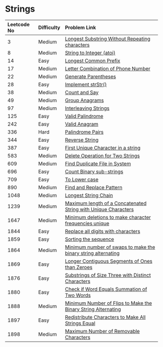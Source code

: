 # Strings



| Leetcode No | Difficulty | Problem Link |
| :--- | :--- | :--- |
| 3 | Medium | [Longest Substring Without Repeating characters](../leetcode-medium/leetcode-3-longest-substring-without-repeating-characters.md) |
| 8 | Medium | [String to Integer \(atoi\)](../leetcode-medium/leetcode-8-string-to-integer-atoi.md) |
| 14 | Easy | [Longest Common Prefix](../leetcode-medium/leetcode-14-longest-common-prefix.md) |
| 17 | Medium | [Letter Combination of Phone Number](../leetcode-medium/leetcode-17-letter-combinations-of-a-phone-number.md) |
| 22 | Medium | [Generate Parentheses](../leetcode-medium/leetcode-22-generate-parentheses.md) |
| 28 | Easy | [Implement strStr\(\)](../leetcode-easy/leetcode-28-implement-strstr.md) |
| 38 | Medium | [Count and Say](../leetcode-medium/leetcode-38-count-and-say.md) |
| 49 | Medium | [Group Anagrams](../leetcode-medium/leetcode-49-group-anagrams.md) |
| 97 | Medium | [Interleaving Strings](../leetcode-medium/leetcode-97-interleaving-string.md) |
| 125 | Easy | [Valid Palindrome](../leetcode-easy/leetcode-125-valid-palindrome.md) |
| 242 | Easy | [Valid Anagram](../leetcode-easy/leetcode-242-valid-anagram.md) |
| 336 | Hard | [Palindrome Pairs](../leetcode-hard/leetcode-336-palindrome-pairs.md) |
| 344 | Easy | [Reverse String](../leetcode-easy/leetcode-344-reverse-string.md) |
| 387 | Easy | [First Unique Character in a string](../leetcode-easy/leetcode-387-first-unique-character-in-a-string.md) |
| 583 | Medium | [Delete Operation for Two Strings](../leetcode-medium/leetcode-583-delete-operation-for-two-strings.md) |
| 609 | Medium | [Find Duplicate File in System](../leetcode-medium/leetcode-609-find-duplicate-file-in-system.md) |
| 696 | Easy | [Count Binary sub-strings](../leetcode-easy/leetcode-696-count-binary-sub-strings.md) |
| 709 | Easy | [To Lower case](../leetcode-easy/leetcode-709-to-lower-case.md) |
| 890 | Medium | [Find and Replace Pattern](../leetcode-medium/leetcode-890-find-and-replace-pattern.md) |
| 1048 | Medium | [Longest String Chain](../leetcode-medium/leetcode-1048-longest-string-chain.md) |
| 1239 | Medium | [Maximum length of a Concatenated String with Unique Characters](../leetcode-medium/leetcode-1239-maximum-length-of-a-concatenated-string-with-unique-characters.md) |
| 1647 | Medium | [Minimum deletions to make character frequencies unique](../leetcode-medium/leetcode-1647-minimum-deletions-to-make-character-frequencies-unique.md) |
| 1844 | Easy | [Replace all digits with characters](../leetcode-easy/leetcode-1844-replace-all-digits-with-characters.md) |
| 1859 | Easy | [Sorting the sequence](../leetcode-easy/leetcode-1859-sorting-the-sentence.md) |
| 1864 | Medium | [Minimum number of swaps to make the binary string alternating](../leetcode-medium/leetcode-1864-minimum-number-of-swaps-to-make-the-binary-string-alternating.md) |
| 1869 | Easy | [Longer Contiguous Segments of Ones than Zeroes](../leetcode-hard/leetcode-1869-longer-contiguous-segments-of-ones-than-zeros.md) |
| 1876 | Easy | [Substrings of Size Three with Distinct Characters](../leetcode-easy/leetcode-1876-substrings-of-size-three-with-distinct-characters.md) |
| 1880 | Easy | [Check if Word Equals Summation of Two Words](../leetcode-easy/leetcode-1880-check-if-word-equals-summation-of-two-words.md) |
| 1888 | Medium | [Minimum Number of Flips to Make the Binary String Alternating](../leetcode-medium/leetcode-1888-minimum-number-of-flips-to-make-the-binary-string-alternating.md) |
| 1897 | Easy | [Redistribute Characters to Make All Strings Equal](../leetcode-easy/leetcode-1897-redistribute-characters-to-make-all-strings-equal.md) |
| 1898 | Medium | [Maximum Number of Removable Characters](../leetcode-medium/leetcode-1898-maximum-number-of-removable-characters.md) |

